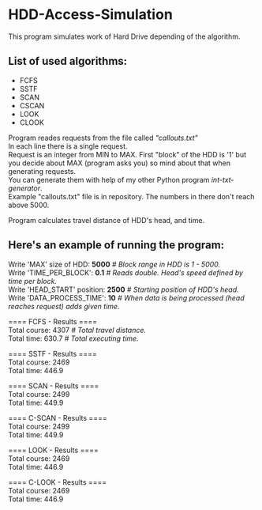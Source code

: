 HDD-Access-Simulation
===
This program simulates work of Hard Drive depending of the algorithm.  

List of used algorithms:
---
- FCFS
- SSTF
- SCAN
- CSCAN
- LOOK
- CLOOK    

Program reades requests from the file called <i>"callouts.txt"</i>  
In each line there is a single request.  
Request is an integer from MIN to MAX.
First "block" of the HDD is '1' but you decide about MAX (program asks you) so mind about that when generating requests.  
You can generate them with help of my other Python program <i>int-txt-generator</i>.  
Example "callouts.txt" file is in repository. The numbers in there don't reach above 5000.    

Program calculates travel distance of HDD's head, and time.  

Here's an example of running the program:  
---
Write 'MAX' size of HDD: <b>5000</b>       <i># Block range in HDD is 1 - 5000.</i>    
Write 'TIME_PER_BLOCK': <b>0.1</b>         <i># Reads double. Head's speed defined by time per block.</i>    
Write 'HEAD_START' position: <b>2500</b>   <i># Starting position of HDD's head.</i>    
Write 'DATA_PROCESS_TIME': <b>10</b>       <i># When data is being processed (head reaches request) adds given time.</i>    
  
==== FCFS - Results ====  
Total course:  4307					<i># Total travel distance.</i>  
Total time:    630.7				<i># Total executing time.</i>    
  
==== SSTF - Results ====  
Total course:  2469  
Total time:    446.9  
  
==== SCAN - Results ====  
Total course:  2499  
Total time:    449.9  
  
==== C-SCAN - Results ====  
Total course:  2499  
Total time:    449.9  
  
==== LOOK - Results ====  
Total course:  2469  
Total time:    446.9  
  
==== C-LOOK - Results ====  
Total course:  2469  
Total time:    446.9  

